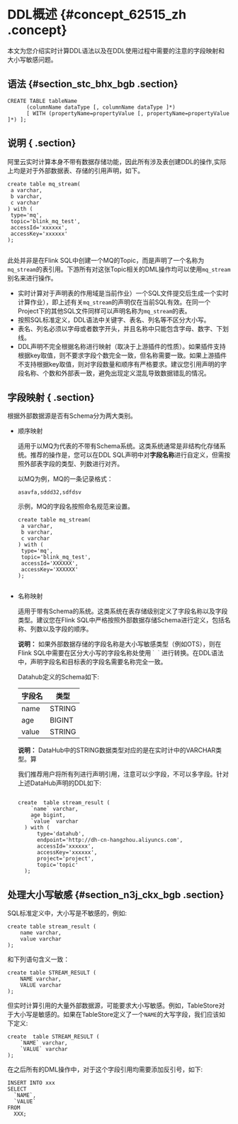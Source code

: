 # DDL概述 {#concept_62515_zh .concept}

本文为您介绍实时计算DDL语法以及在DDL使用过程中需要的注意的字段映射和大小写敏感问题。

## 语法 {#section_stc_bhx_bgb .section}

```language-sql
CREATE TABLE tableName
      (columnName dataType [, columnName dataType ]*)
      [ WITH (propertyName=propertyValue [, propertyName=propertyValue ]*) ];

```

## 说明 { .section}

阿里云实时计算本身不带有数据存储功能，因此所有涉及表创建DDL的操作,实际上均是对于外部数据表、存储的引用声明，如下。

```language-sql
create table mq_stream(
 a varchar,
 b varchar,
 c varchar
) with (
 type='mq',
 topic='blink_mq_test',
 accessId='xxxxxx',
 accessKey='xxxxxx'
);


```

此处并非是在Flink SQL中创建一个MQ的Topic，而是声明了一个名称为`mq_stream`的表引用。下游所有对这张Topic相关的DML操作均可以使用`mq_stream`别名来进行操作。

-   实时计算对于声明表的作用域是当前作业）一个SQL文件提交后生成一个实时计算作业），即上述有关`mq_stream`的声明仅在当前SQL有效。在同一个Project下的其他SQL文件同样可以声明名称为`mq_stream`的表。
-   按照SQL标准定义，DDL语法中关键字、表名、列名等不区分大小写。
-   表名、列名必须以字母或者数字开头，并且名称中只能包含字母、数字、下划线。
-   DDL声明不完全根据名称进行映射（取决于上游插件的性质）。如果插件支持根据key取值，则不要求字段个数完全一致，但名称需要一致。如果上游插件不支持根据key取值，则对字段数量和顺序有严格要求。建议您引用声明的字段名称、个数和外部表一致，避免出现定义混乱导致数据错乱的情况。

## 字段映射 { .section}

根据外部数据源是否有Schema分为两大类别。

-   顺序映射

    适用于以MQ为代表的不带有Schema系统。这类系统通常是非结构化存储系统。推荐的操作是，您可以在DDL SQL声明中对**字段名称**进行自定义，但需按照外部表字段的类型、列数进行对齐。

    以MQ为例，MQ的一条记录格式：

    ```
    asavfa,sddd32,sdfdsv
    
    ```

    示例，MQ的字段名按照命名规范来设置。

    ```language-sql
    create table mq_stream(
     a varchar,
     b varchar,
     c varchar
    ) with (
     type='mq',
     topic='blink_mq_test',
     accessId='XXXXXX',
     accessKey='XXXXXX'
    );
    
    
    ```

-   名称映射

    适用于带有Schema的系统。这类系统在表存储级别定义了字段名称以及字段类型。建议您在Flink SQL中严格按照外部数据存储Schema进行定义，包括名称、列数以及字段的顺序。

    **说明：** 如果外部数据存储的字段名称是大小写敏感类型（例如OTS），则在Flink SQL中需要在区分大小写的字段名称处使用`｀｀`进行转换。在DDL语法中，声明字段名和目标表的字段名需要名称完全一致。

    Datahub定义的Schema如下:

    |字段名|类型|
    |---|--|
    |name|STRING|
    |age|BIGINT|
    |value|STRING|

    **说明：** DataHub中的STRING数据类型对应的是在实时计中的VARCHAR类型。算

    我们推荐用户将所有列进行声明引用，注意可以少字段，不可以多字段。针对上述DataHub声明的DDL如下:

    ```language-sql
    
    create  table stream_result (
        `name` varchar,  
        age bigint,
        `value` varchar  
      ) with (
          type='datahub',
          endpoint='http://dh-cn-hangzhou.aliyuncs.com',
          accessId='xxxxxx',
          accessKey='xxxxxx',
          project='project',
          topic='topic'
      );
    
    ```


## 处理大小写敏感 {#section_n3j_ckx_bgb .section}

SQL标准定义中，大小写是不敏感的，例如:

```language-sql
create table stream_result (
    name varchar,
    value varchar
);

```

和下列语句含义一致：

```language-sql
create table STREAM_RESULT (
    NAME varchar,
    VALUE varchar
);

```

但实时计算引用的大量外部数据源，可能要求大小写敏感。例如，TableStore对于大小写是敏感的。如果在TableStore定义了一个`NAME`的大写字段，我们应该如下定义:

```language-sql
create  table STREAM_RESULT (
    `NAME` varchar,
    `VALUE` varchar
);

```

在之后所有的DML操作中，对于这个字段引用均需要添加反引号，如下:

```language-sql
INSERT INTO xxx
SELECT
  `NAME`,
  `VALUE`
FROM
  XXX;

```

